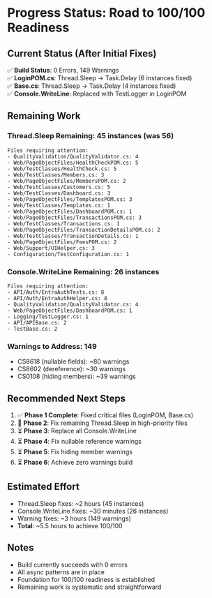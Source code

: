# Progress Status: Road to 100/100 Readiness

## Current Status (After Initial Fixes)

✅ **Build Status**: 0 Errors, 149 Warnings  
✅ **LoginPOM.cs**: Thread.Sleep → Task.Delay (6 instances fixed)  
✅ **Base.cs**: Thread.Sleep → Task.Delay (4 instances fixed)  
✅ **Console.WriteLine**: Replaced with TestLogger in LoginPOM  

## Remaining Work

### Thread.Sleep Remaining: 45 instances (was 56)
```
Files requiring attention:
- QualityValidation/QualityValidator.cs: 4
- Web/PageObjectFiles/HealthCheckPOM.cs: 5
- Web/TestClasses/HealthCheck.cs: 5
- Web/TestClasses/Members.cs: 3
- Web/PageObjectFiles/MembersPOM.cs: 2
- Web/TestClasses/Customers.cs: 5
- Web/TestClasses/Dashboard.cs: 3
- Web/PageObjectFiles/TemplatesPOM.cs: 3
- Web/TestClasses/Templates.cs: 1
- Web/PageObjectFiles/DashboardPOM.cs: 1
- Web/PageObjectFiles/TransactionsPOM.cs: 3
- Web/TestClasses/Transactions.cs: 1
- Web/PageObjectFiles/TransactionDetailsPOM.cs: 2
- Web/TestClasses/TransactionDetails.cs: 1
- Web/PageObjectFiles/FeesPOM.cs: 2
- Web/Support/UIHelper.cs: 3
- Configuration/TestConfiguration.cs: 1
```

### Console.WriteLine Remaining: 26 instances
```
Files requiring attention:
- API/Auth/EntraAuthTests.cs: 8
- API/Auth/EntraAuthHelper.cs: 8
- QualityValidation/QualityValidator.cs: 4
- Web/PageObjectFiles/DashboardPOM.cs: 1
- Logging/TestLogger.cs: 1
- API/APIBase.cs: 2
- TestBase.cs: 2
```

### Warnings to Address: 149
- CS8618 (nullable fields): ~80 warnings
- CS8602 (dereference): ~30 warnings
- CS0108 (hiding members): ~39 warnings

## Recommended Next Steps

1. ✅ **Phase 1 Complete**: Fixed critical files (LoginPOM, Base.cs)
2. 🔄 **Phase 2**: Fix remaining Thread.Sleep in high-priority files
3. ⏳ **Phase 3**: Replace all Console.WriteLine
4. ⏳ **Phase 4**: Fix nullable reference warnings
5. ⏳ **Phase 5**: Fix hiding member warnings
6. ⏳ **Phase 6**: Achieve zero warnings build

## Estimated Effort

- Thread.Sleep fixes: ~2 hours (45 instances)
- Console.WriteLine fixes: ~30 minutes (26 instances)
- Warning fixes: ~3 hours (149 warnings)
- **Total**: ~5.5 hours to achieve 100/100

## Notes

- Build currently succeeds with 0 errors
- All async patterns are in place
- Foundation for 100/100 readiness is established
- Remaining work is systematic and straightforward

